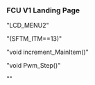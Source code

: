 ### FCU V1 Landing Page

"LCD_MENU2"

"(SFTM_ITM==13)"

"void increment_MainItem()"

"void Pwm_Step()"

""